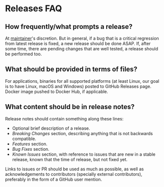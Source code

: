 
# Releases FAQ

## How frequently/what prompts a release?

At [maintainer](repositories.md)'s discretion. But in general, if a bug that is a critical regression from latest release is fixed, a new release should be done ASAP. If, after some time, there are pending changes that are well tested, a release should be performed too.

## What should be provided in terms of files?

For applications, binaries for all supported platforms (at least Linux, our goal is to have Linux, macOS and Windows) posted to GitHub Releases page. Docker image pushed to Docker Hub, if applicable.

## What content should be in release notes?

Release notes should contain something along these lines:

- Optional brief description of a release.
- _Breaking Changes_ section, describing anything that is not backwards compatible.
- _Features_ section.
- _Bug Fixes_ section.
- _Known Issues_ section, with reference to issues that are new in a stable release, known that the time of release, but not fixed yet.

Links to issues or PR should be used as much as possible, as well as acknowledgements to contributors (specially external contributors), preferably in the form of a GitHub user mention.
